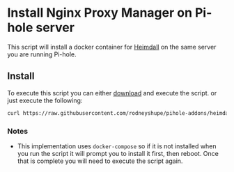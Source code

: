 # Install Nginx Proxy Manager on Pi-hole server

This script will install a docker container for [Heimdall](https://heimdall.site/) on the same server you are running Pi-hole.

## Install

To execute this script you can either [download](https://raw.githubusercontent.com/rodneyshupe/pihole-addons/heimdall/main/install.sh) and execute the script. or just execute the following:

```sh
curl https://raw.githubusercontent.com/rodneyshupe/pihole-addons/heimdall/main/install.sh | bash
```

### Notes

* This implementation uses `docker-compose` so if it is not installed when you run the script it will prompt you to install it first, then reboot.  Once that is complete you will need to execute the script again.

